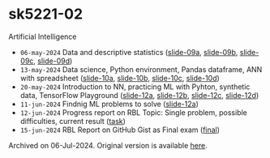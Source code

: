 # sk5221-02
Artificial Intelligence

+ `06-may-2024` Data and descriptive statistics ([slide-09a](https://osf.io/jn3yq), [slide-09b](https://osf.io/an2bs), [slide-09c](https://osf.io/3rb8k), [slide-09d](https://osf.io/zqkv9))
+ `13-may-2024` Data science, Python environment, Pandas dataframe, ANN with spreadsheet ([slide-10a](https://osf.io/tzvsw), [slide-10b](https://osf.io/kgw5f), [slide-10c](https://osf.io/6t48k), [slide-10d](https://osf.io/42tq9))
+ `20-may-2024` Introduction to NN, practicing ML with Pyhton, synthetic data, TensorFlow Playground ([slide-12a](https://osf.io/3ksmu), [slide-12b](https://osf.io/k8b7q), [slide-12c](https://osf.io/wqv3z), [slide-12d](https://osf.io/43baq))
+ `11-jun-2024` Findnig ML problems to solve ([slide-12a](https://osf.io/ma6dj))
+ `12-jun-2024` Progress report on RBL Topic: Single problem, possible difficulties, current result ([task](https://docs.google.com/forms/d/e/1FAIpQLSe4ymNcd-qMj_5fmoswor7g0645XDXibzOnal0GwEIlfuI5HQ/viewform?usp=sf_link))
+ `15-jun-2024` RBL Report on GitHub Gist as Final exam ([final](https://gist.github.com/dudung/15b07ea48433f23b60475c3d1c310ac9))

Archived on 06-Jul-2024. Original version is available [here](https://edunex.itb.ac.id/courses/58134/preview).
